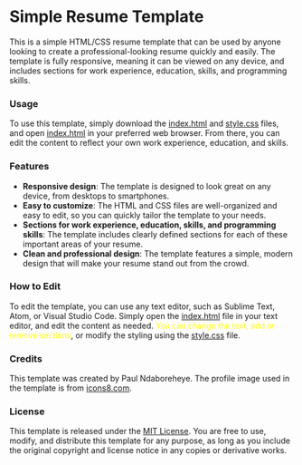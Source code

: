 # Simple Resume Template
This is a simple HTML/CSS resume template that can be used by anyone looking to create a professional-looking resume quickly and easily. The template is fully responsive, meaning it can be viewed on any device, and includes sections for work experience, education, skills, and programming skills.

### Usage
To use this template, simply download the [index.html](./resume/index.html) and [style.css](./resume/style.css) files, and open [index.html](./resume/index.html) in your preferred web browser. From there, you can edit the content to reflect your own work experience, education, and skills.

### Features
- **Responsive design**: The template is designed to look great on any device, from desktops to smartphones. <br>
- **Easy to customize**: The HTML and CSS files are well-organized and easy to edit, so you can quickly tailor the template to your needs. <br>
- **Sections for work experience, education, skills, and programming skills**: The template includes clearly defined sections for each of these important areas of your resume. <br>
- **Clean and professional design**: The template features a simple, modern design that will make your resume stand out from the crowd.

### How to Edit
To edit the template, you can use any text editor, such as Sublime Text, Atom, or Visual Studio Code. Simply open the [index.html](./resume/index.html) file in your text editor, and edit the content as needed. <span style="color:#FFFF00;">You can change the text, add or remove sections</span>, or modify the styling using the [style.css](./resume/style.css) file.

### Credits
This template was created by Paul Ndaboreheye. The profile image used in the template is from [icons8.com](https://icons8.com/).

### License
This template is released under the [MIT License](./LICENSE). You are free to use, modify, and distribute this template for any purpose, as long as you include the original copyright and license notice in any copies or derivative works.
